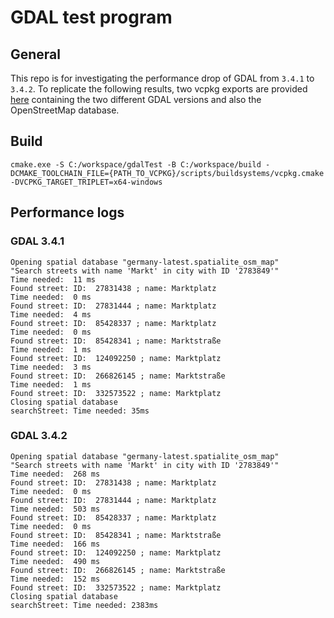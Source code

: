 # GDAL test program


## General
This repo is for investigating the performance drop of GDAL from `3.4.1` to `3.4.2`.
To replicate the following results, two vcpkg exports are provided [here](https://drive.google.com/drive/folders/11TYCflrL2rzybpejnd9Gs7V3zjrGdvon?usp=sharing) containing the two different GDAL versions and also the OpenStreetMap database.

## Build

`cmake.exe -S C:/workspace/gdalTest -B C:/workspace/build -DCMAKE_TOOLCHAIN_FILE={PATH_TO_VCPKG}/scripts/buildsystems/vcpkg.cmake -DVCPKG_TARGET_TRIPLET=x64-windows`

## Performance logs

### GDAL 3.4.1
```
Opening spatial database "germany-latest.spatialite_osm_map"
"Search streets with name 'Markt' in city with ID '2783849'"
Time needed:  11 ms
Found street: ID:  27831438 ; name: Marktplatz
Time needed:  0 ms
Found street: ID:  27831444 ; name: Marktplatz
Time needed:  4 ms
Found street: ID:  85428337 ; name: Marktplatz
Time needed:  0 ms
Found street: ID:  85428341 ; name: Marktstraße
Time needed:  1 ms
Found street: ID:  124092250 ; name: Marktplatz
Time needed:  3 ms
Found street: ID:  266826145 ; name: Marktstraße
Time needed:  1 ms
Found street: ID:  332573522 ; name: Marktplatz
Closing spatial database
searchStreet: Time needed: 35ms
```

### GDAL 3.4.2
```
Opening spatial database "germany-latest.spatialite_osm_map"
"Search streets with name 'Markt' in city with ID '2783849'"
Time needed:  268 ms
Found street: ID:  27831438 ; name: Marktplatz
Time needed:  0 ms
Found street: ID:  27831444 ; name: Marktplatz
Time needed:  503 ms
Found street: ID:  85428337 ; name: Marktplatz
Time needed:  0 ms
Found street: ID:  85428341 ; name: Marktstraße
Time needed:  166 ms
Found street: ID:  124092250 ; name: Marktplatz
Time needed:  490 ms
Found street: ID:  266826145 ; name: Marktstraße
Time needed:  152 ms
Found street: ID:  332573522 ; name: Marktplatz
Closing spatial database
searchStreet: Time needed: 2383ms
```

